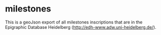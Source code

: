 # milestones
This is a geoJson export of all milestones inscriptions that are in the Epigraphic Database Heidelberg (http://edh-www.adw.uni-heidelberg.de/).



